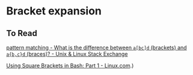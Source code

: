 # Bracket expansion





## To Read

[pattern matching - What is the difference between `a[bc]d` (brackets) and `a{b,c}d` (braces)? - Unix & Linux Stack Exchange](https://unix.stackexchange.com/questions/515895/what-is-the-difference-between-abcd-brackets-and-ab-cd-braces) 

 [Using Square Brackets in Bash: Part 1 - Linux.com](https://www.linux.com/training-tutorials/using-square-brackets-bash-part-1/#:~:text=Square%20brackets%20are%20used%20in,that%20explains%20curly%20braces%20%7B%7D%20).) 
